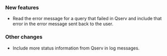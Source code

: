 ### New features

- Read the error message for a query that failed in Qserv and include that error in the error message sent back to the user.

### Other changes

- Include more status information from Qserv in log messages.
